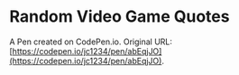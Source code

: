 # Random Video Game Quotes

A Pen created on CodePen.io. Original URL: [https://codepen.io/jc1234/pen/abEqjJO](https://codepen.io/jc1234/pen/abEqjJO).


